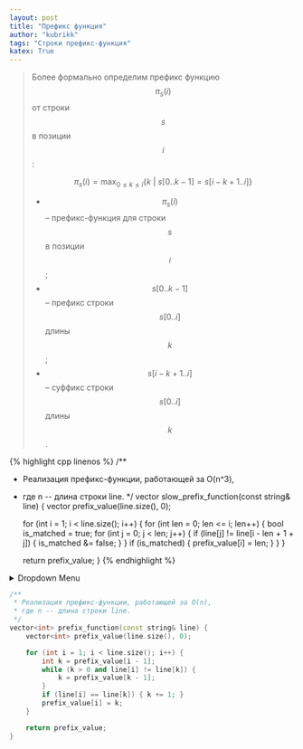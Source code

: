 ```yaml
---
layout: post
title: "Префикс функция"
author: "kubrikk"
tags: "Строки префикс-функция"
katex: True
---
```




> Более формально определим префикс функцию $$\pi_{s}(i)$$ от строки $$s$$ в позиции $$i$$:
> 
> $$\pi_{s}(i) = \max_{0 \leq k \leq i}\{ k \ | \ s[0..k-1]=s[i - k + 1..i] \}$$
> 
> * $$\pi_{s}(i)$$ – префикс-функция для строки $$s$$ в позиции $$i$$;
> * $$s[0..k-1]$$ – префикс строки $$s[0..i]$$ длины $$k$$;
> * $$s[i-k+1..i]$$ – суффикс строки $$s[0..i]$$ длины $$k$$.

<!-- Пусть дана строка $s = s_0s_1s_2...s_{n-1}$ длины $n$, где $s_i$ – символ строки на позиции $i$. 
**Префикс-функция** $\pi$ для строки $s$ – это массив  -->

{% highlight cpp  linenos %}
/**
 * Реализация префикс-функции, работающей за O(n^3),
 * где n -- длина строки line. 
 */
vector<int> slow_prefix_function(const string& line) {
    vector<int> prefix_value(line.size(), 0);

    for (int i = 1; i < line.size(); i++) {
        for (int len = 0; len <= i; len++) {
            bool is_matched = true;
            for (int j = 0; j < len; j++) {
                if (line[j] != line[i - len + 1 + j]) { 
                    is_matched &= false; 
                }
            }
            if (is_matched) { prefix_value[i] = len; }
        }
    }

    return prefix_value;
}
{% endhighlight %}

<details>
  <summary>Dropdown Menu</summary>
  - Option 1
  - Option 2
  - Option 3
</details>

```cpp
/**
 * Реализация префикс-функции, работающей за O(n),
 * где n -- длина строки line. 
 */
vector<int> prefix_function(const string& line) {
    vector<int> prefix_value(line.size(), 0);

    for (int i = 1; i < line.size(); i++) {
        int k = prefix_value[i - 1];
        while (k > 0 and line[i] != line[k]) {
            k = prefix_value[k - 1];
        }
        if (line[i] == line[k]) { k += 1; }
        prefix_value[i] = k;
    }

    return prefix_value;
}
```